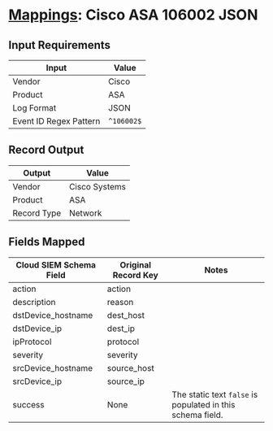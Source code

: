 # [Mappings](README.md): Cisco ASA 106002 JSON

## Input Requirements

|Input|Value|
|-----|-----|
|Vendor|Cisco|
|Product|ASA|
|Log Format|JSON|
|Event ID Regex Pattern|`^106002$`|

## Record Output

|Output|Value|
|------|-----|
|Vendor|Cisco Systems|
|Product|ASA|
|Record Type|Network|

## Fields Mapped

|Cloud SIEM Schema Field|Original Record Key|Notes|
|-----------------------|-------------------|-----|
|action|action||
|description|reason||
|dstDevice_hostname|dest_host||
|dstDevice_ip|dest_ip||
|ipProtocol|protocol||
|severity|severity||
|srcDevice_hostname|source_host||
|srcDevice_ip|source_ip||
|success|None|The static text `false` is populated in this schema field.|

